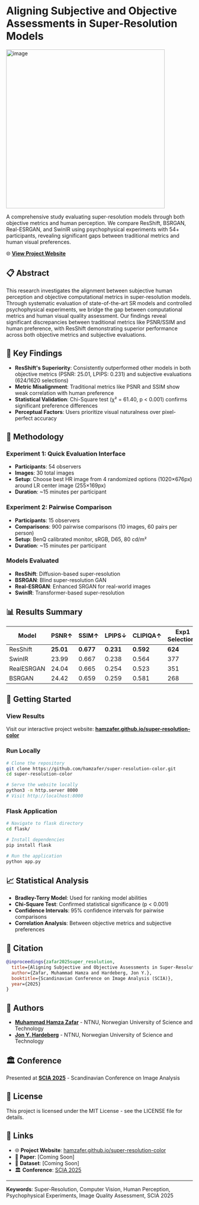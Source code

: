 # Aligning Subjective and Objective Assessments in Super-Resolution Models
<img width="428" alt="image" src="https://github.com/user-attachments/assets/a1c4e9dc-d7a3-4552-851f-b1be5ee0c6dd" />

A comprehensive study evaluating super-resolution models through both objective metrics and human perception. We compare ResShift, BSRGAN, Real-ESRGAN, and SwinIR using psychophysical experiments with 54+ participants, revealing significant gaps between traditional metrics and human visual preferences.

🌐 **[View Project Website](https://hamzafer.github.io/super-resolution-color/)**

## 📋 Abstract

This research investigates the alignment between subjective human perception and objective computational metrics in super-resolution models. Through systematic evaluation of state-of-the-art SR models and controlled psychophysical experiments, we bridge the gap between computational metrics and human visual quality assessment. Our findings reveal significant discrepancies between traditional metrics like PSNR/SSIM and human preference, with ResShift demonstrating superior performance across both objective metrics and subjective evaluations.

## 🎯 Key Findings

- **ResShift's Superiority**: Consistently outperformed other models in both objective metrics (PSNR: 25.01, LPIPS: 0.231) and subjective evaluations (624/1620 selections)
- **Metric Misalignment**: Traditional metrics like PSNR and SSIM show weak correlation with human preference  
- **Statistical Validation**: Chi-Square test (χ² = 61.40, p < 0.001) confirms significant preference differences
- **Perceptual Factors**: Users prioritize visual naturalness over pixel-perfect accuracy

## 🔬 Methodology

### Experiment 1: Quick Evaluation Interface
- **Participants**: 54 observers
- **Images**: 30 total images
- **Setup**: Choose best HR image from 4 randomized options (1020×676px) around LR center image (255×169px)
- **Duration**: ~15 minutes per participant

### Experiment 2: Pairwise Comparison
- **Participants**: 15 observers  
- **Comparisons**: 900 pairwise comparisons (10 images, 60 pairs per person)
- **Setup**: BenQ calibrated monitor, sRGB, D65, 80 cd/m²
- **Duration**: ~15 minutes per participant

### Models Evaluated
- **ResShift**: Diffusion-based super-resolution
- **BSRGAN**: Blind super-resolution GAN
- **Real-ESRGAN**: Enhanced SRGAN for real-world images  
- **SwinIR**: Transformer-based super-resolution

## 📊 Results Summary

| Model | PSNR↑ | SSIM↑ | LPIPS↓ | CLIPIQA↑ | Exp1 Selections | Exp2 Selections |
|-------|--------|--------|---------|-----------|-----------------|-----------------|
| ResShift | **25.01** | **0.677** | **0.231** | **0.592** | **624** | **309** |
| SwinIR | 23.99 | 0.667 | 0.238 | 0.564 | 377 | 220 |
| RealESRGAN | 24.04 | 0.665 | 0.254 | 0.523 | 351 | 228 |
| BSRGAN | 24.42 | 0.659 | 0.259 | 0.581 | 268 | 143 |

## 🚀 Getting Started

### View Results
Visit our interactive project website: **[hamzafer.github.io/super-resolution-color](https://hamzafer.github.io/super-resolution-color/)**

### Run Locally
```bash
# Clone the repository
git clone https://github.com/hamzafer/super-resolution-color.git
cd super-resolution-color

# Serve the website locally
python3 -m http.server 8000
# Visit http://localhost:8000
```

### Flask Application
```bash
# Navigate to flask directory
cd flask/

# Install dependencies
pip install flask

# Run the application
python app.py
```

## 📈 Statistical Analysis

- **Bradley-Terry Model**: Used for ranking model abilities
- **Chi-Square Test**: Confirmed statistical significance (p < 0.001)
- **Confidence Intervals**: 95% confidence intervals for pairwise comparisons
- **Correlation Analysis**: Between objective metrics and subjective preferences

## 📝 Citation

```bibtex
@inproceedings{zafar2025super_resolution,
  title={Aligning Subjective and Objective Assessments in Super-Resolution Models},
  author={Zafar, Muhammad Hamza and Hardeberg, Jon Y.},
  booktitle={Scandinavian Conference on Image Analysis (SCIA)},
  year={2025}
}
```

## 👥 Authors

- **[Muhammad Hamza Zafar](https://www.linkedin.com/in/ihamzafer/)** - NTNU, Norwegian University of Science and Technology
- **[Jon Y. Hardeberg](https://orcid.org/0000-0003-1150-2498)** - NTNU, Norwegian University of Science and Technology

## 🏛️ Conference

Presented at **[SCIA 2025](https://scia2025.org/)** - Scandinavian Conference on Image Analysis

## 📄 License

This project is licensed under the MIT License - see the LICENSE file for details.

## 🔗 Links

- 🌐 **Project Website**: [hamzafer.github.io/super-resolution-color](https://hamzafer.github.io/super-resolution-color/)
- 📄 **Paper**: [Coming Soon]
- 💾 **Dataset**: [Coming Soon]
- 🏛️ **Conference**: [SCIA 2025](https://scia2025.org/)

---

**Keywords**: Super-Resolution, Computer Vision, Human Perception, Psychophysical Experiments, Image Quality Assessment, SCIA 2025
